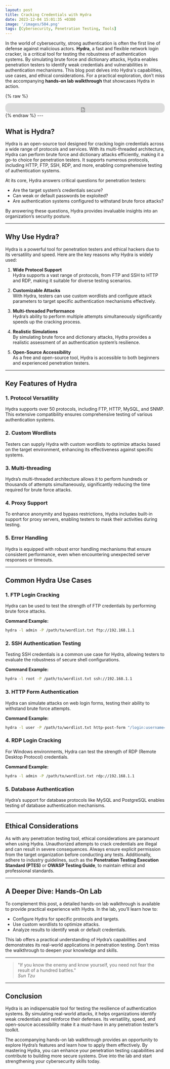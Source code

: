 ```yaml
---
layout: post
title: Cracking Credentials with Hydra
date: 2023-12-04 15:01:35 +0300
image: '/images/504.png'
tags: [Cybersecurity, Penetration Testing, Tools]
---
```


In the world of cybersecurity, strong authentication is often the first line of defense against malicious actors. **Hydra**, a fast and flexible network login cracker, is a critical tool for testing the robustness of authentication systems. By simulating brute force and dictionary attacks, Hydra enables penetration testers to identify weak credentials and vulnerabilities in authentication mechanisms. This blog post delves into Hydra's capabilities, use cases, and ethical considerations. For a practical exploration, don’t miss the accompanying **hands-on lab walkthrough** that showcases Hydra in action.

{% raw %}
<iframe style="border-radius:12px" src="https://open.spotify.com/embed/episode/7Go0gDQB05Irb3fJJZnIDz?utm_source=generator" width="100%" height="30" frameborder="0" allowfullscreen="" allow="autoplay; clipboard-write; encrypted-media; fullscreen; picture-in-picture"></iframe>
{% endraw %}
---

## What is Hydra?

Hydra is an open-source tool designed for cracking login credentials across a wide range of protocols and services. With its multi-threaded architecture, Hydra can perform brute force and dictionary attacks efficiently, making it a go-to choice for penetration testers. It supports numerous protocols, including HTTP, FTP, SSH, RDP, and more, enabling comprehensive testing of authentication systems.

At its core, Hydra answers critical questions for penetration testers:
- Are the target system’s credentials secure?  
- Can weak or default passwords be exploited?  
- Are authentication systems configured to withstand brute force attacks?  

By answering these questions, Hydra provides invaluable insights into an organization’s security posture.

---

## Why Use Hydra?

Hydra is a powerful tool for penetration testers and ethical hackers due to its versatility and speed. Here are the key reasons why Hydra is widely used:

1. **Wide Protocol Support**  
   Hydra supports a vast range of protocols, from FTP and SSH to HTTP and RDP, making it suitable for diverse testing scenarios.

2. **Customizable Attacks**  
   With Hydra, testers can use custom wordlists and configure attack parameters to target specific authentication mechanisms effectively.

3. **Multi-threaded Performance**  
   Hydra’s ability to perform multiple attempts simultaneously significantly speeds up the cracking process.

4. **Realistic Simulations**  
   By simulating brute force and dictionary attacks, Hydra provides a realistic assessment of an authentication system’s resilience.

5. **Open-Source Accessibility**  
   As a free and open-source tool, Hydra is accessible to both beginners and experienced penetration testers.

---

## Key Features of Hydra

### 1. **Protocol Versatility**
Hydra supports over 50 protocols, including FTP, HTTP, MySQL, and SNMP. This extensive compatibility ensures comprehensive testing of various authentication systems.

### 2. **Custom Wordlists**
Testers can supply Hydra with custom wordlists to optimize attacks based on the target environment, enhancing its effectiveness against specific systems.

### 3. **Multi-threading**
Hydra’s multi-threaded architecture allows it to perform hundreds or thousands of attempts simultaneously, significantly reducing the time required for brute force attacks.

### 4. **Proxy Support**
To enhance anonymity and bypass restrictions, Hydra includes built-in support for proxy servers, enabling testers to mask their activities during testing.

### 5. **Error Handling**
Hydra is equipped with robust error handling mechanisms that ensure consistent performance, even when encountering unexpected server responses or timeouts.

---

## Common Hydra Use Cases

### 1. **FTP Login Cracking**
Hydra can be used to test the strength of FTP credentials by performing brute force attacks.

**Command Example:**  
```bash
hydra -l admin -P /path/to/wordlist.txt ftp://192.168.1.1
```

### 2. **SSH Authentication Testing**
Testing SSH credentials is a common use case for Hydra, allowing testers to evaluate the robustness of secure shell configurations.

**Command Example:**  
```bash
hydra -l root -P /path/to/wordlist.txt ssh://192.168.1.1
```

### 3. **HTTP Form Authentication**
Hydra can simulate attacks on web login forms, testing their ability to withstand brute force attempts.

**Command Example:**  
```bash
hydra -l user -P /path/to/wordlist.txt http-post-form "/login:username=^USER^&password=^PASS^:Invalid login"
```

### 4. **RDP Login Cracking**
For Windows environments, Hydra can test the strength of RDP (Remote Desktop Protocol) credentials.

**Command Example:**  
```bash
hydra -l admin -P /path/to/wordlist.txt rdp://192.168.1.1
```

### 5. **Database Authentication**
Hydra’s support for database protocols like MySQL and PostgreSQL enables testing of database authentication mechanisms.

---

## Ethical Considerations

As with any penetration testing tool, ethical considerations are paramount when using Hydra. Unauthorized attempts to crack credentials are illegal and can result in severe consequences. Always ensure explicit permission from the target organization before conducting any tests. Additionally, adhere to industry guidelines, such as the **Penetration Testing Execution Standard (PTES)** or **OWASP Testing Guide**, to maintain ethical and professional standards.

---

## A Deeper Dive: Hands-On Lab

To complement this post, a detailed hands-on lab walkthrough is available to provide practical experience with Hydra. In the lab, you’ll learn how to:
- Configure Hydra for specific protocols and targets.
- Use custom wordlists to optimize attacks.
- Analyze results to identify weak or default credentials.

This lab offers a practical understanding of Hydra’s capabilities and demonstrates its real-world applications in penetration testing. Don’t miss the walkthrough to deepen your knowledge and skills.

---

> "If you know the enemy and know yourself, you need not fear the result of a hundred battles."  
> <cite>Sun Tzu</cite>

---

## Conclusion

Hydra is an indispensable tool for testing the resilience of authentication systems. By simulating real-world attacks, it helps organizations identify weak credentials and reinforce their defenses. Its versatility, speed, and open-source accessibility make it a must-have in any penetration tester’s toolkit.

The accompanying hands-on lab walkthrough provides an opportunity to explore Hydra’s features and learn how to apply them effectively. By mastering Hydra, you can enhance your penetration testing capabilities and contribute to building more secure systems. Dive into the lab and start strengthening your cybersecurity skills today.
